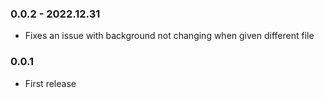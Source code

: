 ﻿### 0.0.2 - 2022.12.31
- Fixes an issue with background not changing when given different file

### 0.0.1
- First release